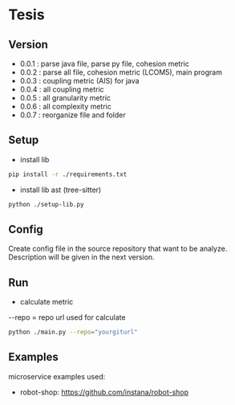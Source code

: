 # Tesis

## Version

- 0.0.1 : parse java file, parse py file, cohesion metric
- 0.0.2 : parse all file, cohesion metric (LCOM5), main program
- 0.0.3 : coupling metric (AIS) for java
- 0.0.4 : all coupling metric
- 0.0.5 : all granularity metric
- 0.0.6 : all complexity metric
- 0.0.7 : reorganize file and folder

## Setup

- install lib

```bash
pip install -r ./requirements.txt
```

- install lib ast (tree-sitter)

```bash
python ./setup-lib.py
```
## Config
Create config file in the source repository that want to be analyze. Description will be given in the next version.

## Run

- calculate metric

--repo = repo url used for calculate
```bash
python ./main.py --repo="yourgiturl"
```

## Examples

microservice examples used:

- robot-shop: https://github.com/instana/robot-shop
